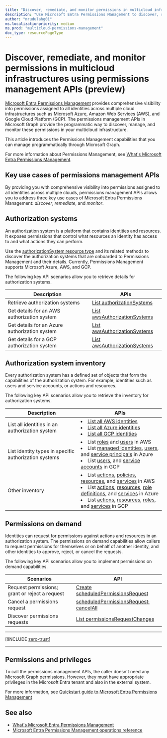 ```yaml
---
title: "Discover, remediate, and monitor permissions in multicloud infrastructures using permissions management APIs (preview)"
description: "Use Microsoft Entra Permissions Management to discover, remediate, and monitor permissions in multiple cloud infrastructures."
author: "mrudulahg01"
ms.localizationpriority: medium
ms.prod: "multicloud-permissions-management"
doc_type: resourcePageType
---
```


# Discover, remediate, and monitor permissions in multicloud infrastructures using permissions management APIs (preview)

[Microsoft Entra Permissions Management](https://www.microsoft.com/en/security/business/identity-access/microsoft-entra-permissions-management) provides comprehensive visibility into permissions assigned to all identities across multiple cloud infrastructures such as Microsoft Azure, Amazon Web Services (AWS), and Google Cloud Platform (GCP). The permissions management APIs in Microsoft Graph provide the programmatic way to discover, manage, and monitor these permissions in your multicloud infrastructure.

This article introduces the Permissions Management capabilities that you can manage programmatically through Microsoft Graph.

For more information about Permissions Management, see [What's Microsoft Entra Permissions Management](/entra/permissions-management/overview).

## Key use cases of permissions management APIs

By providing you with comprehensive visibility into permissions assigned to all identities across multiple clouds, permissions management APIs allows you to address three key use cases of Microsoft Entra Permissions Management: *discover*, *remediate*, and *monitor*.

## Authorization systems

An authorization system is a platform that contains identities and resources. It exposes permissions that control what resources an identity has access to and what actions they can perform.

Use the [authorizationSystem resource type](../resources/authorizationsystem.md) and its related methods to discover the authorization systems that are onboarded to Permissions Management and their details. Currently, Permissions Management supports Microsoft Azure, AWS, and GCP.

The following key API scenarios allow you to retrieve details for authorization systems.

| Description | APIs |
|--|--|
| Retrieve authorization systems | [List authorizationSystems](../api/externalconnectors-external-list-authorizationsystems.md) |
| Get details for an AWS authorization system | [List awsAuthorizationSystems](../api/awsauthorizationsystem-list.md) |
| Get details for an Azure authorization system | [List awsAuthorizationSystems](../api/azureauthorizationsystem-list.md) |
| Get details for a GCP authorization system | [List awsAuthorizationSystems](../api/gcpauthorizationsystem-list.md) |

## Authorization system inventory

Every authorization system has a defined set of objects that form the capabilities of the authorization system. For example, identities such as users and service accounts, or actions and resources.

The following key API scenarios allow you to retrieve the inventory for authorization systems.

| Description | APIs |
|--|--|
|List all identities in an authorization system|<li> [List all AWS identities](../api/awsassociatedidentities-list-all.md) <li> [List all Azure identities](../api/azureassociatedidentities-list-all.md) <li> [List all GCP identities](../api/azureassociatedidentities-list-all.md)|
|List identity types in specific authorization systems|<li>List [roles](../api/awsassociatedidentities-list-roles.md) and [users](../api/awsassociatedidentities-list-users.md) in AWS <li> List [managed identities](../api/azureassociatedidentities-list-managedidentities.md), [users](../api/azureassociatedidentities-list-users.md), and [service principals](../api/azureassociatedidentities-list-serviceprincipals.md) in Azure <li> List [users](../api/gcpassociatedidentities-list-users.md), and [service accounts](../api/gcpassociatedidentities-list-serviceaccounts.md) in GCP |
|Other inventory| <li> List [actions](../api/awsauthorizationsystem-list-actions.md), [policies](../api/awsauthorizationsystem-list-policies.md), [resources](../api/awsauthorizationsystem-list-resources.md), and [services](../api/awsauthorizationsystem-list-services.md) in AWS <li> List [actions](../api/azureauthorizationsystem-list-actions.md), [resources](../api/azureauthorizationsystem-list-resources.md), [role definitions](../api/azureauthorizationsystem-list-roledefinitions.md), and [services](../api/azureauthorizationsystem-list-services.md) in Azure <li> List [actions](../api/gcpauthorizationsystem-list-actions.md), [resources](../api/gcpauthorizationsystem-list-resources.md), [roles](../api/gcpauthorizationsystem-list-roles.md), and [services](../api/gcpauthorizationsystem-list-services.md) in GCP|

## Permissions on demand

Identities can request for permissions against actions and resources in an authorization system. The permissions on demand capabilities allow callers to request permissions for themselves or on behalf of another identity, and other identities to approve, reject, or cancel the requests.

The following key API scenarios allow you to implement permissions on demand capabilities.

| Scenarios | API |
|--|--|
|Request permissions; grant or reject a request |[Create scheduledPermissionsRequest](../api/permissionsmanagement-post-scheduledpermissionsrequests.md)|
|Cancel a permissions request|[scheduledPermissionsRequest: cancelAll](../api/scheduledpermissionsrequest-cancelall.md)|
|Discover permissions requests|[List permissionsRequestChanges](../api/permissionsmanagement-list-permissionsrequestchanges.md)|

<!--
## Permissions analytics

Through the permissions analytics APIs, Permissions Management helps you discover permissions risk in identities and resources for your authorization systems. You can use these findings to automate use cases such as:

- Building dashboards
- Trigger a risk review
- Prioritize remediation
- Generate tickets

The following sample findings are available:

| Finding | Sample scenarios API |
|--|--|
|Inactive identities: Identities that haven't used any of their granted permissions in the last 90 days.| <li> [Inactive users](/api/inactiveuserfinding-list.md) <li> [Inactive serverless functions](/api/inactiveserverlessfunctionfinding-list.md) <li> [Inactive Azure service principals](/api/inactiveazureserviceprincipalfinding-list.md) <li> [Inactive GCP service accounts]() <li> [Inactive AWS roles](/api/inactiveawsrolefinding-list.md) <li> [Inactive AWS resources, such as ec2](/api/inactiveawsresourcefinding-list.md)|
|Inactive groups: No identity has utilized the permissions assigned via the group over the last 90 days.   |<li>[Inactive groups](/api/inactivegroupfinding-list.md)  |
|Super identities: Administrator-level permissions across the authorization system. These identities can manage all the resources under the authorization system. |<li>[Super users](/api/superuserfinding-list.md) <li> [Super serverless functions](/api/superserverlessfunctionfinding-list) <li> [Super Azure service principals](/api/superazureserviceprincipalfinding-list) <li> [Super GCP service accounts](/api/supergcpserviceaccountfinding-list) <li> [Super AWS roles]() <li> [Super AWS resources, such as ec2](/api/superawsresourcefinding-list)|

Other findings include:

- Resouce-based findings: For example, Azure blob containers, S3 buckets and Storage buckets that are accessible publicly; open network security groups; and identities that can access secret information or utilize security tools
- Overprovisioned users, roles, resources, service principals, and service accounts
- Users with unenforced multifactor authentication in AWS
- Opportunities for privilege escalation
- AWS access key age and usage

-->
---

<!-- Start of: Link to ZT guidance: H2 section -->

[!INCLUDE [zero-trust](~/../azure_docs/includes/active-directory-zero-trust.md)]

<!-- End of: Link to ZT guidance -->

---

## Permissions and privileges

To call the permissions management APIs, the caller doesn't need any Microsoft Graph permissions. However, they must have appropriate privileges in the Microsoft Entra tenant and also in the external system.

For more information, see [Quickstart guide to Microsoft Entra Permissions Management](/entra/permissions-management/permissions-management-quickstart-guide)

## See also

- [What's Microsoft Entra Permissions Management](/entra/permissions-management/overview)
- [Microsoft Entra Permissions Management operations reference](/entra/architecture/permissions-manage-ops-guide-intro)


<!-- {
  "type": "#page.annotation",
  "description": "",
  "keywords": "",
  "section": "documentation",
  "suppressions": [
    "Error: /resources/permissions-management-api-overview.md:
      Exception processing links.
      Link Definition was null. Link text: !INCLUDE zero-trust (Parameter 'Definition')"
  ]
} -->